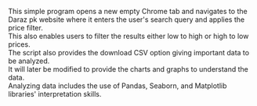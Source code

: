 This simple program opens a new empty Chrome tab and navigates to the Daraz pk website where it enters the user's search query and applies the price filter.<br>
This also enables users to filter the results either low to high or high to low prices.<br>
The script also provides the download CSV option giving important data to be analyzed.<br>
It will later be modified to provide the charts and graphs to understand the data. <br>
Analyzing data includes the use of Pandas, Seaborn, and Matplotlib libraries' interpretation skills. 
